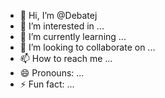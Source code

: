 - 👋 Hi, I’m @Debatej
- 👀 I’m interested in ...
- 🌱 I’m currently learning ...
- 💞️ I’m looking to collaborate on ...
- 📫 How to reach me ...
- 😄 Pronouns: ...
- ⚡ Fun fact: ...

<!---
Debatej2299q/Debatej2299q is a ✨ special ✨ repository because its `README.md` (this file) appears on your GitHub profile.
You can click the Preview link to take a look at your changes.
--->
